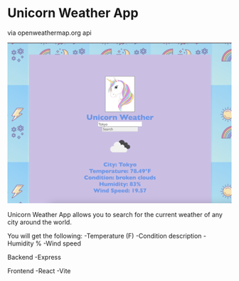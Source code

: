 # Unicorn Weather App
via openweathermap.org api

![Weather App Image](WeatherAppScreenshot.png)

Unicorn Weather App allows you to search for the current weather of any city around the world. 

You will get the following:
-Temperature (F)
-Condition description
-Humidity %
-Wind speed

Backend
-Express 

Frontend
-React 
-Vite

